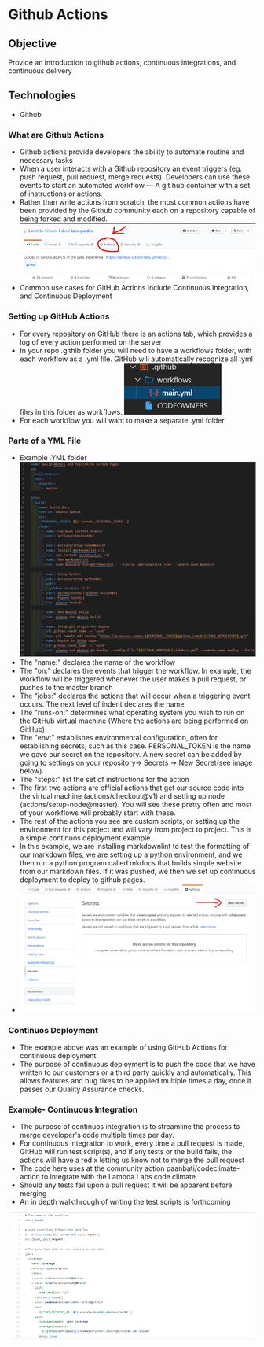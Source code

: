 # Github Actions

## Objective
Provide an introduction to github actions, continuous integrations, and continuous delivery

## Technologies
- Github

### What are Github Actions
- Github actions provide developers the ability to automate routine and necessary tasks
- When a user interacts with a Github repository an event triggers (eg. push request, pull request, merge requests). Developers can use these events to start an automated workflow — A git hub container with a set of instructions or actions.
- Rather than write actions from scratch, the most common actions have been provided by the Github community each on a repository capable of being forked and modified.
![Finding GitHub Actions](../assets/images/github-actions/findingActions.png "Finding GitHub Actions")
- Common use cases for GitHub Actions include Continuous Integration, and Continuous Deployment

### Setting up GitHub Actions
- For every repository on GitHub there is an actions tab, which provides a log of every action performed on the server
- In your repo .githib folder you will need to have a workflows folder, with each workflow as a .yml file.  GitHub will automatically recognize all .yml files in this folder as workflows.
![Setting Up Workflow Folders](../assets/images/github-actions/workflowFolder.png "Setting Up Workflow Folders")
- For each workflow you will want to make a separate .yml folder

### Parts of a YML File
- Example .YML folder
![Example YML Folder](../assets/images/github-actions/ymlexample.png "Example YML Folder")
- The "name:" declares the name of the workflow
- The "on:" declares the events that trigger the workflow. In example, the workflow will be triggered whenever the user makes a pull request, or pushes to the master branch
- The "jobs:" declares the actions that will occur when a triggering event occurs. The next level of indent declares the name.
- The "runs-on:" determines what operating system you wish to run on the GitHub virtual machine (Where the actions are being performed on GitHub)   
- The "env:" establishes environmental configuration, often for establishing secrets, such as this case. PERSONAL_TOKEN is the name we gave our secret on the repository. A new secret can be added by going to settings on your repository-> Secrets -> New Secret(see image below).
- The "steps:" list the set of instructions for the action
- The first two actions are official actions that get our source code into the virtual machine (actions/checkout@v1) and setting up node (actions/setup-node@master). You will see these pretty often and most of your workflows will probably start with these.
- The rest of the actions you see are custom scripts, or setting up the environment for this project and will vary from project to project. This is a simple continuos deployment example.
- In this example, we are installing markdownlint to test the formatting of our markdown files, we are setting up a python environment, and we then run a python program called mkdocs that builds simple website from our markdown files. If it was pushed, we then we set up continuous deployment  to deploy to github pages.
- ![New Secret](../assets/images/github-actions/newSecret.png "New Secret")
### Continuos Deployment
- The example above was an example of using GitHub Actions for continuous deployment.
- The purpose of continuous deployment is to push the code that we have written to our customers or a third party quickly and automatically. This allows features and bug fixes to be applied multiple times a day, once it passes our Quality Assurance checks.

### Example- Continuous Integration
- The purpose of continuos integration is to streamline the process to merge developer's code multiple times per day.
- For continuous integration to work, every time a pull request is made, GitHub will run test script(s), and if any tests or the build fails, the actions will have a red x letting us know not to merge the pull request
- The code here uses at the community action paanbati/codeclimate-action to integrate with the Lambda Labs code climate.
- Should any tests fail upon a pull request it will be apparent before merging
- An in depth walkthrough of writing the test scripts is forthcoming 
 <!--- Replace this with a link when it is written --->
 
![New Secret](../assets/images/github-actions/contIntCodeCov.png "New Secret")

<!--- 
### Continuous Deployment
- Example of Continuos Deployment goes here!
- Purpose is to push code to your customers
- Integrate Third party host
- You can add secrets to your github repo for integration with third party services
- Create a new .yml file and have it on: push: branches:[master]
- use the third party action associated with it
--->